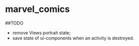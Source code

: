 # marvel_comics

##TODO
- remove Views portrait state;
- save state of ui-components when an activity is destroyed.
